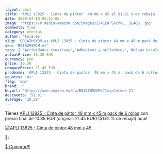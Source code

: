 ```yaml
---
layout: post
title: 'APLI 13825 - Cinta de pintor  48 mm x 45 al 51.61 % de rebaja'
date: 2020-04-10 00:15:05
image: 'https://m.media-amazon.com/images/I/41EKPSoCPvL._SL400_.jpg'
comments: true
category: ofertas
author: 'tole.es'
slug: 'B01AZH9XDM-es APLI 13825 - Cinta de pintor 48 mm x 45 m pack de 6 rollos'
sku: 'B01AZH9XDM-es'
tags: [ 'Actividades creativas','Adhesivos y selladores','Bolsas escolares','Bricolaje y herramientas','Cuchillos de cocina','Equipaje','Ferretería','Hogar y cocina','Juegos de cuchillos de cocina','Juguetes','Juguetes y juegos','Lápices de colores para niños','Material de escritura y dibujo para niños','Mochilas, estuches y sets escolares','Pegamentos instantáneos','Utensilios de cocina','apli', ]
actualPrice: 10.38 EUR
currency: EUR
price: 10.38
comparePrice: 21.45 EUR
prodname: 'APLI 13825 - Cinta de pintor  48 mm x 45 m  pack de 6 rollos'
country: 'es'
flag: '🇪🇸'
brand: ''
buyurl: 'https://www.amazon.es/dp/B01AZH9XDM/?tag=tolees-21'
descuento: '51.61'
average: '10.38'
---
```


Tienes [APLI 13825 - Cinta de pintor  48 mm x 45 m  pack de 6 rollos](https://www.amazon.es/dp/B01AZH9XDM/?tag=tolees-21) con precio final de  10.38 EUR (original: 21.45 EUR) (51.61 %  de rebaja) aqui!

[![APLI 13825 - Cinta de pintor  48 mm x 45](https://m.media-amazon.com/images/I/41EKPSoCPvL._SL400_.jpg)](https://www.amazon.es/dp/B01AZH9XDM/?tag=tolees-21)

🔎:


[🛒 Comprar!!!](https://www.amazon.es/dp/B01AZH9XDM/?tag=tolees-21)
